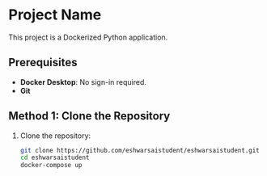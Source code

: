 # Project Name

This project is a Dockerized Python application.

## Prerequisites

- **Docker Desktop**: No sign-in required.
- **Git**

## Method 1: Clone the Repository

1. Clone the repository:

   ```bash
   git clone https://github.com/eshwarsaistudent/eshwarsaistudent.git
   cd eshwarsaistudent
   docker-compose up
